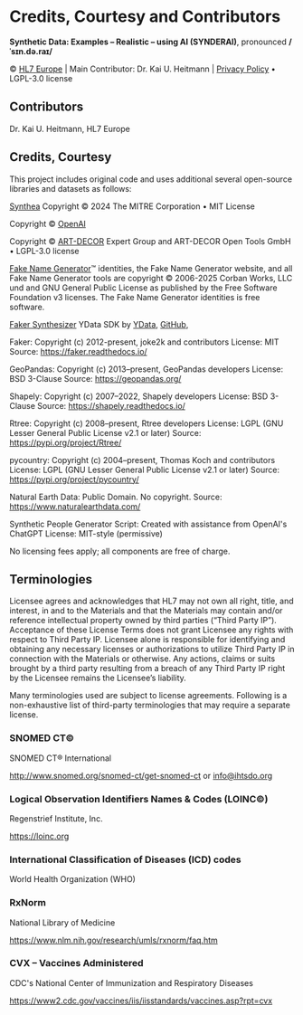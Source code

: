 # Credits, Courtesy and Contributors
**Synthetic Data: Examples – Realistic – using AI (SYNDERAI)**, pronounced **/ˈsɪn.də.raɪ/**

© [HL7 Europe](https://hl7europe.org) | Main Contributor: Dr. Kai U. Heitmann | [Privacy Policy](https://hl7europe.eu/privacy-policy-for-hl7-europe/) • LGPL-3.0 license

## Contributors

Dr. Kai U. Heitmann, HL7 Europe

## Credits, Courtesy

This project includes original code and uses additional several open-source libraries and datasets as follows:

[Synthea](https://synthetichealth.github.io/synthea/) Copyright © 2024 The MITRE Corporation • MIT License

Copyright © [OpenAI](https://openai.com/) 

Copyright © [ART-DECOR](https://art-decor.org/) Expert Group and ART-DECOR Open Tools GmbH • LGPL-3.0 license

[Fake Name Generator](https://www.fakenamegenerator.com/license.php)™ identities, the Fake Name Generator website, and all Fake Name Generator tools are copyright © 2006-2025 Corban Works, LLC und and GNU General Public License as published by the Free Software Foundation v3 licenses. The Fake Name Generator identities is free software.

[Faker Synthesizer](https://docs.sdk.ydata.ai/latest/api/synthesizers/faker) YData SDK by [YData](), [GitHub](https://github.com/ydataai), 

Faker: Copyright (c) 2012-present, joke2k and contributors
License: MIT
Source: https://faker.readthedocs.io/

GeoPandas: Copyright (c) 2013–present, GeoPandas developers
License: BSD 3-Clause
Source: https://geopandas.org/

Shapely: Copyright (c) 2007–2022, Shapely developers
License: BSD 3-Clause
Source: https://shapely.readthedocs.io/

Rtree: Copyright (c) 2008–present, Rtree developers
License: LGPL (GNU Lesser General Public License v2.1 or later)
Source: https://pypi.org/project/Rtree/

pycountry: Copyright (c) 2004–present, Thomas Koch and contributors
License: LGPL (GNU Lesser General Public License v2.1 or later)
Source: https://pypi.org/project/pycountry/

Natural Earth Data: Public Domain. No copyright.
Source: https://www.naturalearthdata.com/

Synthetic People Generator Script: Created with assistance from OpenAI's ChatGPT
License: MIT-style (permissive)

No licensing fees apply; all components are free of charge.

## Terminologies

Licensee agrees and acknowledges that HL7 may not own all right, title, and interest, in and to the Materials and that the Materials may contain and/or reference intellectual property owned by third parties (“Third Party IP”). Acceptance of these License Terms does not grant Licensee any rights with respect to Third Party IP. Licensee alone is responsible for identifying and obtaining any necessary licenses or authorizations to utilize Third Party IP in connection with the Materials or otherwise. Any actions, claims or suits brought by a third party resulting from a breach of any Third Party IP right by the Licensee remains the Licensee’s liability.

Many terminologies used are subject to license agreements. Following is a non-exhaustive list of third-party terminologies that may require a separate license.

### SNOMED CT©

SNOMED CT® International

http://www.snomed.org/snomed-ct/get-snomed-ct or info@ihtsdo.org

### Logical Observation Identifiers Names & Codes (LOINC©)

Regenstrief Institute, Inc.

https://loinc.org

### International Classification of Diseases (ICD) codes

World Health Organization (WHO)

### RxNorm

National Library of Medicine

https://www.nlm.nih.gov/research/umls/rxnorm/faq.htm

### CVX – Vaccines Administered

CDC's National Center of Immunization and Respiratory Diseases

https://www2.cdc.gov/vaccines/iis/iisstandards/vaccines.asp?rpt=cvx

